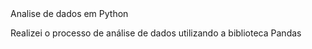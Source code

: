 
</h1> Analise de dados em Python </h1>

Realizei o processo de análise de dados utilizando a biblioteca Pandas
